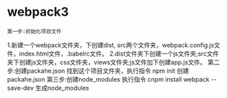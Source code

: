 # webpack3

    第一步:初始化项目文件
1.新建一个webpack文件夹，下创建dist, src两个文件夹，webpack.config.js文件，index.html文件，.babelrc文件。
2.dist文件夹下创建一个js文件夹;src文件夹下创建js文件夹，css文件夹，views文件夹;js文件加下创建app.js文件。
    第二步:创建packahe.json
找到这个项目文件夹，执行指令 npm init 创建packahe.json
    第三步:创建node_modules
执行指令 cnpm install webpack --save-dev  生成node_modules
    
